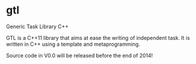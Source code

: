 gtl
===

Generic Task Library C++

GTL is a C++11 library that aims at ease the writing of independent task. It is written in C++ using a template and metaprogramming.

Source code in V0.0 will be released before the end of 2014! 
